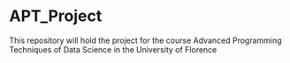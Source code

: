 # APT_Project
This repository will hold the project for the course Advanced Programming Techniques of Data Science in the University of Florence
